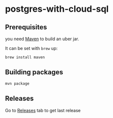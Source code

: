 # postgres-with-cloud-sql

## Prerequisites

you need [Maven](https://maven.apache.org/index.html) to build an uber jar.

It can be set with `brew` up:

```
brew install maven
```

## Building packages

```
mvn package
```

## Releases

Go to [Releases](https://github.com/join-com/postgres-with-cloud-sql/releases) tab to get last release
